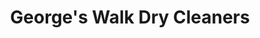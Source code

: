 ---
title: "George's Walk Dry Cleaners"
url: /croydon/georges-walk-dry-cleaners/
shop: Wäscherei
---